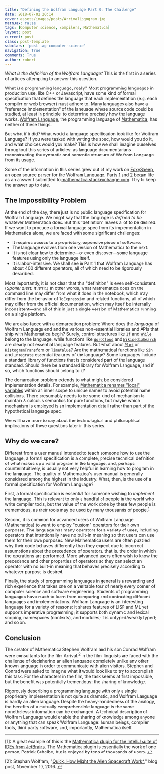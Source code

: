 ```yaml
---
title: "Defining the Wolfram Language Part 0: The Challenge"
date: 2018-07-02 20:14
cover: assets/images/posts/ArrivalLogogram.jpg
MathJax: false
tags: [Computer science, compilers, Mathematica]
layout: post
current: post
class: post-template
subclass: 'post tag-computer-science'
navigation: True
comments: True
author: robert
---
```


*What is the definition of the Wolfram Language?* This is the first in a series of articles attempting to answer this question.<!--more--> 

What *is* a programming language, really? Most programming languages in production use, like C++ or Javascript, have some kind of formal specification that defines the language that each implementation (e.g. each compiler or web browser) must adhere to. Many languages also have a "reference implementation" of the language whose source code could be studied, at least in principle, to determine precisely how the language works. [Wolfram Language](https://www.wolfram.com/language/), the programming language of [Mathematica](http://www.wolfram.com/mathematica/), has neither of these things. 

But what if it did? What would a language specification look like for Wolfram Language? If you were tasked with writing the spec, how would you do it, and what choices would you make? This is how we shall imagine ourselves throughout this series of articles: as language documentarians reconstructing the syntactic and semantic structure of Wolfram Language from its usage.

Some of the information in this series grew out of my work on [FoxySheep](https://github.com/rljacobson/FoxySheep), an open source parser for the Wolfram Language. Parts [1](defining-the-wolfram-language-part-1-finding-operators) and [2](defining-the-wolfram-language-part-2-operator-properties) began life as an answer I submitted to [mathematica.stackexchange.com](https://mathematica.stackexchange.com/a/180033/27662). I try to keep the answer up to date.


## The Impossibility Problem

At the end of the day, there just is no public language specification for Wolfram Language. We might say that the language is *defined to be* whatever Mathematica does. But this "definition" leaves a lot to be desired. If we want to produce a formal language spec from its implementation in Mathematica alone, we are faced with some significant challenges:

* It requires access to a proprietary, expensive piece of software.
* The language evolves from one version of Mathematica to the next.
* It is not clear how to determine—or even discover—some language features using only the language itself. 
* It is labor-intensive. We shall see in Part 1 that Wolfram Language has about 400 different operators, all of which need to be rigorously described.

Most importantly, it is not clear that this "definition" is even self-consistent. (*Spoiler alert: It isn't.*) In other words, what Mathematica does on the command line may differ from what it does in the notebook, which may differ from the behavior of `ToExpression` and related functions, all of which may differ from the official documentation, which may itself be internally inconsistent—and all of this in just a single version of Mathematica running on a single platform. 

We are also faced with a demarcation problem: Where does the *language* of Wolfram Language end and the various non-essential libraries and APIs that ship with Mathematica begin? Surely, control structures like [`If`](https://reference.wolfram.com/language/ref/If.html) and [`While`](https://reference.wolfram.com/language/ref/While.html) belong to the language, while functions like [`WordCloud`](https://reference.wolfram.com/language/ref/WordCloud.html) and [`WikipediaSearch`](https://reference.wolfram.com/language/ref/WikipediaSearch.html) are clearly not essential language features. But what about [`Plot`](https://reference.wolfram.com/language/ref/Plot.html) or [`HistogramTransform`](https://reference.wolfram.com/language/ref/HistogramTransform.html) or [`TimeValue`](https://reference.wolfram.com/language/ref/TimeValue.html)? Are the mathematical functions like `Sin` and `Integrate` essential features of the language? Some languages include a standard library of functions that is considered part of the language standard. Should there be a standard library for Wolfram Language, and if so, which functions should belong to it?

The demarcation problem extends to what might be considered implementation details. For example, [Mathematica renames "local" variables](https://reference.wolfram.com/language/tutorial/VariablesInPureFunctionsAndRules.html) within an inner scope to unique names to avoid potential name collisions. There presumably needs to be some kind of mechanism to maintain λ calculus semantics for pure functions, but maybe which mechanism is employed is an implementation detail rather than part of the hypothetical language spec.

We will have more to say about the technological and philosophical implications of these questions later in this series. 

## Why do we care?

Different from a user manual intended to teach someone how to use the language, a formal specification is a complete, precise technical definition of what makes up a valid program in the language, and, perhaps counterintuitively, is usually not very helpful in learning how to program in the language. The quality of Mathematica's user manual is generally considered among the highest in the industry. What, then, is the use of a formal specification for Wolfram Language? 

First, a formal specification is essential for someone wishing to *implement* the language. This is relevant to only a handful of people in the world who write compiler tools, but the value of the work done by these few people is trememdous, as their tools may be used by many thousands of people.<sup name="a1" id="a1">[1](#intellij)</sup>

Second, it is common for advanced users of Wolfram Language (Mathematica) to want to employ "custom" operators for their own purposes. The language has many operators for a variety of uses, including operators that intentionally have no built-in meaning so that users can use them for their own purposes. New Mathematica users are often puzzled why their code behaves differently than they expect due to incorrect assumptions about the precedence of operators, that is, the order in which the operations are performed. More advanced users often wish to know the precedence and other properties of operators so they can select an operator with no built-in meaning that behaves precisely according to whatever purpose is desired.

Finally, the study of programming languages in general is a rewarding and rich experience that takes one on a veritable tour of nearly every corner of computer science and software engineering. Students of programming languages have much to learn from comparing and contrasting different languages and implementations. Wolfram Language is an interesting language for a variety of reasons: it shares features of LISP and ML yet supports imperative programming; it supports both dynamic and lexical scoping, namespaces (contexts), and modules; it is untyped/weakly typed; and so on.

## Conclusion

The creator of Mathematica Stephen Wolfram and his son Conrad Wolfram were consultants for the film Arrival.<sup name="a2" id="a2">[2](#arrival)</sup> In the film, linguists are faced with the challenge of deciphering an alien language completely unlike any other known language in order to communicate with alien visitors. Stephen and Conrad were asked to imagine what it would look like to try to accomplish this task. For the characters in the film, the task seems at first impossible, but the benefit was potentially tremendous: the sharing of knowledge. 

Rigorously describing a programming language with only a single proprietary implementation is not quite as dramatic, and Wolfram Language is hardly an alien language. Despite the heavy-handedness of the analogy, the benefits of a mutually comprehensible language is the same nonetheless: information can be exchanged. A technical description of Wolfram Language would enable the sharing of knowledge among anyone or anything that can speak Wolfram Language: human beings, compiler tools, third party software, and, importantly, Mathematica itself.

<hr>

<a name="intellij">[1]</a>:
A great example of this is the [Mathematica plugin for the IntelliJ suite of IDEs from JetBrains](http://wlplugin.halirutan.de/). The Mathematica plugin is essentially the work of one person, Patrick Scheibe, but is enjoyed by tens of thousands of users. [↩](#a1)

<a name="arrival">[2]</a>: Stephan Wolfram, "[Quick, How Might the Alien Spacecraft Work?](http://blog.stephenwolfram.com/2016/11/quick-how-might-the-alien-spacecraft-work/)," blog post, November 10, 2016. [↩](#a2)
